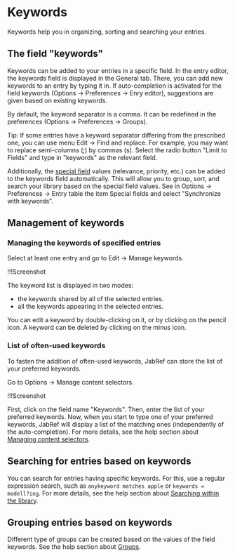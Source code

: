 # Keywords

Keywords help you in organizing, sorting and searching your entries.

## The field "keywords"

Keywords can be added to your entries in a specific field.
In the entry editor, the keywords field is displayed in the General tab.
There, you can add new keywords to an entry by typing it in.
If auto-completion is activated for the field keywords (Options -> Preferences -> Enry editor), suggestions are given based on existing keywords.

By default, the keyword separator is a comma.
It can be redefined in the preferences (Options -> Preferences -> Groups).

Tip: If some entries have a keyword separator differing from the prescribed one, you can use menu Edit -> Find and replace. For example, you may want to replace semi-columns (;) by commas (s). Select the radio button "Limit to Fields" and type in "keywords" as the relevant field.


Additionally, the [special field](specialfields.md) values (relevance, priority, etc.) can be added to the keywords field automatically.
This will allow you to group, sort, and search your library based on the special field values.
See in Options -> Preferences -> Entry table the item Special fields and select "Synchronize with keywords".

## Management of keywords

### Managing the keywords of specified entries

Select at least one entry and go to Edit -> Manage keywords.

!!!Screenshot

The keyword list is displayed in two modes:

- the keywords shared by all of the selected entries.
- all the keywords appearing in the selected entries.

You can edit a keyword by double-clicking on it, or by clicking on the pencil icon.
A keyword can be deleted by clicking on the minus icon.

### List of often-used keywords

To fasten the addition of often-used keywords, JabRef can store the list of your preferred keywords.

Go to Options -> Manage content selectors.

!!!Screenshot

First, click on the field name "Keywords".
Then, enter the list of your preferred keywords.
Now, when you start to type one of your preferred keywords, JabRef will display a list of the matching ones (independently of the auto-completion).
For more details, see the help section about [Managing content selectors](../advanced/contentselector.md).

## Searching for entries based on keywords

You can search for entries having specific keywords.
For this, use a regular expression search, such as `anykeyword matches apple` or `keywords = modell?ing`.
For more details, see the help section about [Searching within the library](search.md).


## Grouping entries based on keywords

Different type of groups can be created based on the values of the field keywords.
See the help section about [Groups](groups.md).
